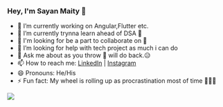 ### Hey, I'm Sayan Maity 👋

- 🔭 I’m currently working on Angular,Flutter etc.
- 🌱 I’m currently trynna learn ahead of DSA 🥵
- 👯 I'm looking for be a part to collaborate on 💼
- 🤔 I’m looking for help with tech project as much i can do
- 💬 Ask me about as you throw 🤔 will do back.😥
- 📫 How to reach me: [LinkedIn](https://www.linkedin.com/in/sayanmaity1999/) | [Instagram](https://www.instagram.com/backward_space/)
- 😄 Pronouns: He/His
- ⚡ Fun fact: My wheel is rolling up as procrastination most of time 🤣😪😫

<img src="https://github-readme-stats.vercel.app/api?username=sayancoding&&show_icons=true&title_color=ffffff&icon_color=74B9FF&text_color=daf7dc&bg_color=2B2B52">
